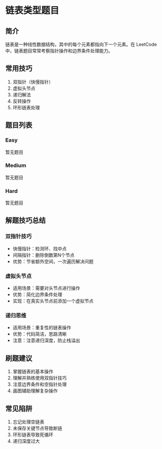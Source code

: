 # 链表类型题目

## 简介
链表是一种线性数据结构，其中的每个元素都指向下一个元素。在 LeetCode 中，链表题目常常考察指针操作和边界条件处理能力。

## 常用技巧
1. 双指针（快慢指针）
2. 虚拟头节点
3. 递归解法
4. 反转操作
5. 环形链表处理

## 题目列表

### Easy
暂无题目

### Medium
暂无题目

### Hard
暂无题目

## 解题技巧总结

### 双指针技巧
- 快慢指针：检测环、找中点
- 间隔指针：删除倒数第N个节点
- 优势：节省额外空间，一次遍历解决问题

### 虚拟头节点
- 适用场景：需要对头节点进行操作
- 优势：简化边界条件处理
- 实现：在真实头节点前添加一个虚拟节点

### 递归思维
- 适用场景：重复性的链表操作
- 优势：代码简洁，思路清晰
- 注意：注意递归深度，防止栈溢出

## 刷题建议
1. 掌握链表的基本操作
2. 理解并熟练使用双指针技巧
3. 注意边界条件和空指针处理
4. 画图辅助理解复杂操作

## 常见陷阱
1. 忘记处理空链表
2. 未保存关键节点导致断链
3. 环形链表导致死循环
4. 递归深度过大 
